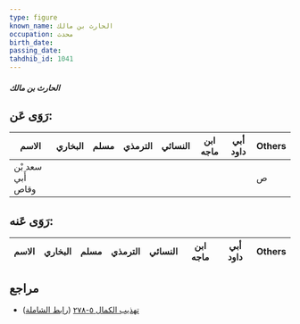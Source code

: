 ```yaml
---
type: figure
known_name: الحارث بن مالك
occupation: محدث
birth_date:
passing_date:
tahdhib_id: 1041
---
```

##### الحارث بن مالك

## رَوَى عَن:
| الاسم             | البخاري | مسلم | الترمذي | النسائي | ابن ماجه | أبي داود | Others |
| ----------------- | ------- | ---- | ------- | ------- | -------- | -------- | ------ |
| سعد بْن أَبي وقاص |         |      |         |         |          |          | ص      |
## رَوَى عَنه:
| الاسم | البخاري | مسلم | الترمذي | النسائي | ابن ماجه | أبي داود | Others |
| ----- | ------- | ---- | ------- | ------- | -------- | -------- | ------ |
## مراجع
- [تهذيب الكمال ٥-٢٧٨](obsidian://open?vault=Tahdhib-al-Kamal&file=Figures/١٠٤١-الحارث%20بن%20مالك) ([رابط الشاملة](https://shamela.ws/book/3722/2356))